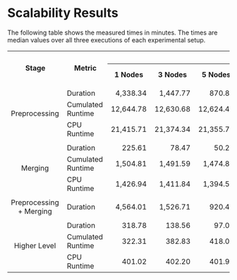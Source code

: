 # Scalability Results
The following table shows the measured times in minutes. The times are median values over all three executions of each experimental setup.

<table>
<tr>
<th rowspan=2>Stage</th><th rowspan=2>Metric</th><th colspan=10>Experiment</th></tr>
<tr><th style='padding-right:10px'>1 Nodes</th><th style='padding-right:10px'>3 Nodes</th><th style='padding-right:10px'>5 Nodes</th><th style='padding-right:10px'>10 Nodes</th><th style='padding-right:10px'>14 Nodes</th><th style='padding-right:10px'>15 Nodes</th><th style='padding-right:10px'>20 Nodes</th><th style='padding-right:10px'>21 Nodes</th><th style='padding-right:10px'>Original on HPS</th><th style='padding-right:10px'>Nextflow on HPS</th>
</tr>
<tr><td colspan=12></td></tr><tr><td rowspan=3 style='padding-right:10px' align='center'>Preprocessing</td><td style='padding-right:10px'>Duration</td><td align='right'style='padding-right:10px'>4,338.34</td><td align='right'style='padding-right:10px'>1,447.77</td><td align='right'style='padding-right:10px'>870.86</td><td align='right'style='padding-right:10px'>436.73</td><td align='right'style='padding-right:10px'>338.65</td><td align='right'style='padding-right:10px'>316.17</td><td align='right'style='padding-right:10px'>237.01</td><td align='right'style='padding-right:10px'>225.42</td><td align='center'style='padding-right:10px'>-</td><td align='right'style='padding-right:10px'>336.99</td>
</tr>
<tr>
<td style='padding-right:10px'>Cumulated Runtime</td><td align='right'style='padding-right:10px'>12,644.78</td><td align='right'style='padding-right:10px'>12,630.68</td><td align='right'style='padding-right:10px'>12,624.45</td><td align='right'style='padding-right:10px'>12,629.61</td><td align='right'style='padding-right:10px'>12,625.28</td><td align='right'style='padding-right:10px'>12,658.92</td><td align='right'style='padding-right:10px'>12,789.85</td><td align='right'style='padding-right:10px'>12,847.92</td><td align='center'style='padding-right:10px'>-</td><td align='right'style='padding-right:10px'>18,477.94</td>
</tr>
<tr>
<td style='padding-right:10px'>CPU Runtime</td><td align='right'style='padding-right:10px'>21,415.71</td><td align='right'style='padding-right:10px'>21,374.34</td><td align='right'style='padding-right:10px'>21,355.78</td><td align='right'style='padding-right:10px'>21,350.62</td><td align='right'style='padding-right:10px'>21,358.36</td><td align='right'style='padding-right:10px'>21,424.79</td><td align='right'style='padding-right:10px'>21,696.52</td><td align='right'style='padding-right:10px'>21,734.55</td><td align='center'style='padding-right:10px'>-</td><td align='right'style='padding-right:10px'>31,196.50</td>
</tr>
<tr><td colspan=12></td></tr><tr><td rowspan=3 style='padding-right:10px' align='center'>Merging</td><td style='padding-right:10px'>Duration</td><td align='right'style='padding-right:10px'>225.61</td><td align='right'style='padding-right:10px'>78.47</td><td align='right'style='padding-right:10px'>50.26</td><td align='right'style='padding-right:10px'>27.77</td><td align='right'style='padding-right:10px'>24.12</td><td align='right'style='padding-right:10px'>23.41</td><td align='right'style='padding-right:10px'>19.91</td><td align='right'style='padding-right:10px'>20.48</td><td align='center'style='padding-right:10px'>-</td><td align='right'style='padding-right:10px'>23.51</td>
</tr>
<tr>
<td style='padding-right:10px'>Cumulated Runtime</td><td align='right'style='padding-right:10px'>1,504.81</td><td align='right'style='padding-right:10px'>1,491.59</td><td align='right'style='padding-right:10px'>1,474.84</td><td align='right'style='padding-right:10px'>1,476.64</td><td align='right'style='padding-right:10px'>1,476.90</td><td align='right'style='padding-right:10px'>1,447.77</td><td align='right'style='padding-right:10px'>1,249.46</td><td align='right'style='padding-right:10px'>1,255.20</td><td align='center'style='padding-right:10px'>-</td><td align='right'style='padding-right:10px'>1,996.26</td>
</tr>
<tr>
<td style='padding-right:10px'>CPU Runtime</td><td align='right'style='padding-right:10px'>1,426.94</td><td align='right'style='padding-right:10px'>1,411.84</td><td align='right'style='padding-right:10px'>1,394.50</td><td align='right'style='padding-right:10px'>1,364.19</td><td align='right'style='padding-right:10px'>1,338.35</td><td align='right'style='padding-right:10px'>1,322.94</td><td align='right'style='padding-right:10px'>1,127.43</td><td align='right'style='padding-right:10px'>1,128.03</td><td align='center'style='padding-right:10px'>-</td><td align='right'style='padding-right:10px'>1,986.09</td>
</tr>
<tr><td colspan=12></td></tr><tr><td rowspan=1 style='padding-right:10px' align='center'>Preprocessing + Merging</td><td style='padding-right:10px'>Duration</td><td align='right'style='padding-right:10px'>4,564.01</td><td align='right'style='padding-right:10px'>1,526.71</td><td align='right'style='padding-right:10px'>920.46</td><td align='right'style='padding-right:10px'>464.72</td><td align='right'style='padding-right:10px'>362.17</td><td align='right'style='padding-right:10px'>339.67</td><td align='right'style='padding-right:10px'>257.40</td><td align='right'style='padding-right:10px'>246.74</td><td align='right'style='padding-right:10px'>326.80</td><td align='right'style='padding-right:10px'>360.36</td>
</tr>
<tr><td colspan=12></td></tr><tr><td rowspan=3 style='padding-right:10px' align='center'>Higher Level</td><td style='padding-right:10px'>Duration</td><td align='right'style='padding-right:10px'>318.78</td><td align='right'style='padding-right:10px'>138.56</td><td align='right'style='padding-right:10px'>97.07</td><td align='right'style='padding-right:10px'>83.01</td><td align='right'style='padding-right:10px'>68.25</td><td align='right'style='padding-right:10px'>73.62</td><td align='right'style='padding-right:10px'>66.73</td><td align='right'style='padding-right:10px'>68.32</td><td align='right'style='padding-right:10px'>30.11</td><td align='right'style='padding-right:10px'>23.58</td>
</tr>
<tr>
<td style='padding-right:10px'>Cumulated Runtime</td><td align='right'style='padding-right:10px'>322.31</td><td align='right'style='padding-right:10px'>382.83</td><td align='right'style='padding-right:10px'>418.01</td><td align='right'style='padding-right:10px'>574.21</td><td align='right'style='padding-right:10px'>632.86</td><td align='right'style='padding-right:10px'>666.69</td><td align='right'style='padding-right:10px'>791.03</td><td align='right'style='padding-right:10px'>765.82</td><td align='center'style='padding-right:10px'>-</td><td align='right'style='padding-right:10px'>225.21</td>
</tr>
<tr>
<td style='padding-right:10px'>CPU Runtime</td><td align='right'style='padding-right:10px'>401.02</td><td align='right'style='padding-right:10px'>402.20</td><td align='right'style='padding-right:10px'>401.99</td><td align='right'style='padding-right:10px'>403.40</td><td align='right'style='padding-right:10px'>403.31</td><td align='right'style='padding-right:10px'>405.16</td><td align='right'style='padding-right:10px'>407.30</td><td align='right'style='padding-right:10px'>407.78</td><td align='center'style='padding-right:10px'>-</td><td align='right'style='padding-right:10px'>418.14</td>
</tr>
</table>